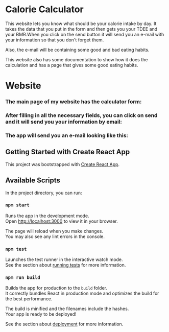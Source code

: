 # Calorie Calculator


This website lets you know what should be your calorie intake by day. It takes the data that you put in the form and then gets you your TDEE and your BMR.When you click on the send button it will send you an e-mail with your information so that you don't forget them. 

Also, the e-mail will be containing some good and bad eating habits.

This website also has some documentation to show how it does the calculation and has a page that gives some good eating habits. 

# Website
### The main page of my website has the calculator form: 

### After filling in all the necessary fields, you can click on send and it will send you your information by email: 

### The app will send you an e-mail looking like this: 
## Getting Started with Create React App

This project was bootstrapped with [Create React App](https://github.com/facebook/create-react-app).

## Available Scripts

In the project directory, you can run:

### `npm start`

Runs the app in the development mode.\
Open [http://localhost:3000](http://localhost:3000) to view it in your browser.

The page will reload when you make changes.\
You may also see any lint errors in the console.

### `npm test`

Launches the test runner in the interactive watch mode.\
See the section about [running tests](https://facebook.github.io/create-react-app/docs/running-tests) for more information.

### `npm run build`

Builds the app for production to the `build` folder.\
It correctly bundles React in production mode and optimizes the build for the best performance.

The build is minified and the filenames include the hashes.\
Your app is ready to be deployed!

See the section about [deployment](https://facebook.github.io/create-react-app/docs/deployment) for more information.
